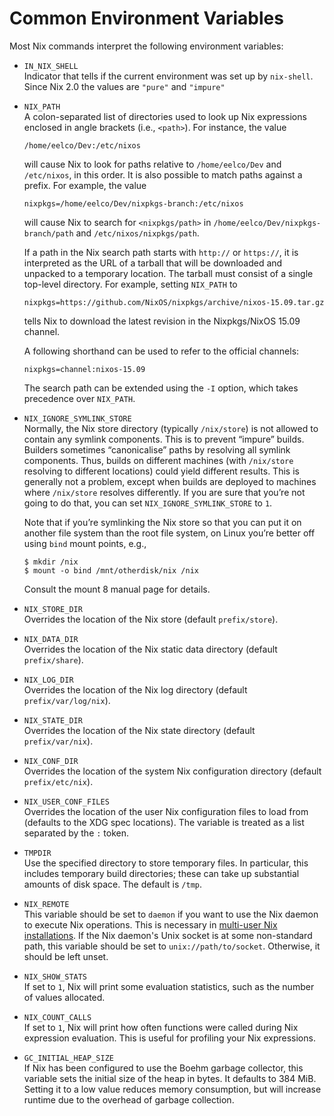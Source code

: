 # Common Environment Variables

Most Nix commands interpret the following environment variables:

  - `IN_NIX_SHELL`  
    Indicator that tells if the current environment was set up by
    `nix-shell`. Since Nix 2.0 the values are `"pure"` and `"impure"`

  - `NIX_PATH`  
    A colon-separated list of directories used to look up Nix
    expressions enclosed in angle brackets (i.e., `<path>`). For
    instance, the value
    
        /home/eelco/Dev:/etc/nixos
    
    will cause Nix to look for paths relative to `/home/eelco/Dev` and
    `/etc/nixos`, in this order. It is also possible to match paths
    against a prefix. For example, the value
    
        nixpkgs=/home/eelco/Dev/nixpkgs-branch:/etc/nixos
    
    will cause Nix to search for `<nixpkgs/path>` in
    `/home/eelco/Dev/nixpkgs-branch/path` and `/etc/nixos/nixpkgs/path`.
    
    If a path in the Nix search path starts with `http://` or
    `https://`, it is interpreted as the URL of a tarball that will be
    downloaded and unpacked to a temporary location. The tarball must
    consist of a single top-level directory. For example, setting
    `NIX_PATH` to
    
        nixpkgs=https://github.com/NixOS/nixpkgs/archive/nixos-15.09.tar.gz
    
    tells Nix to download the latest revision in the Nixpkgs/NixOS 15.09
    channel.
    
    A following shorthand can be used to refer to the official channels:
    
        nixpkgs=channel:nixos-15.09
    
    The search path can be extended using the `-I` option, which takes
    precedence over `NIX_PATH`.

  - `NIX_IGNORE_SYMLINK_STORE`  
    Normally, the Nix store directory (typically `/nix/store`) is not
    allowed to contain any symlink components. This is to prevent
    “impure” builds. Builders sometimes “canonicalise” paths by
    resolving all symlink components. Thus, builds on different machines
    (with `/nix/store` resolving to different locations) could yield
    different results. This is generally not a problem, except when
    builds are deployed to machines where `/nix/store` resolves
    differently. If you are sure that you’re not going to do that, you
    can set `NIX_IGNORE_SYMLINK_STORE` to `1`.
    
    Note that if you’re symlinking the Nix store so that you can put it
    on another file system than the root file system, on Linux you’re
    better off using `bind` mount points, e.g.,

    ```console
    $ mkdir /nix
    $ mount -o bind /mnt/otherdisk/nix /nix
    ```
    
    Consult the mount 8 manual page for details.

  - `NIX_STORE_DIR`  
    Overrides the location of the Nix store (default `prefix/store`).

  - `NIX_DATA_DIR`  
    Overrides the location of the Nix static data directory (default
    `prefix/share`).

  - `NIX_LOG_DIR`  
    Overrides the location of the Nix log directory (default
    `prefix/var/log/nix`).

  - `NIX_STATE_DIR`  
    Overrides the location of the Nix state directory (default
    `prefix/var/nix`).

  - `NIX_CONF_DIR`  
    Overrides the location of the system Nix configuration directory
    (default `prefix/etc/nix`).

  - `NIX_USER_CONF_FILES`  
    Overrides the location of the user Nix configuration files to load
    from (defaults to the XDG spec locations). The variable is treated
    as a list separated by the `:` token.

  - `TMPDIR`  
    Use the specified directory to store temporary files. In particular,
    this includes temporary build directories; these can take up
    substantial amounts of disk space. The default is `/tmp`.

  - `NIX_REMOTE`  
    This variable should be set to `daemon` if you want to use the Nix
    daemon to execute Nix operations. This is necessary in [multi-user
    Nix installations](../installation/multi-user.md). If the Nix
    daemon's Unix socket is at some non-standard path, this variable
    should be set to `unix://path/to/socket`. Otherwise, it should be
    left unset.

  - `NIX_SHOW_STATS`  
    If set to `1`, Nix will print some evaluation statistics, such as
    the number of values allocated.

  - `NIX_COUNT_CALLS`  
    If set to `1`, Nix will print how often functions were called during
    Nix expression evaluation. This is useful for profiling your Nix
    expressions.

  - `GC_INITIAL_HEAP_SIZE`  
    If Nix has been configured to use the Boehm garbage collector, this
    variable sets the initial size of the heap in bytes. It defaults to
    384 MiB. Setting it to a low value reduces memory consumption, but
    will increase runtime due to the overhead of garbage collection.
